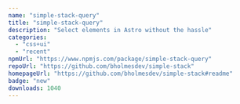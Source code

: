 ```yaml
---
name: "simple-stack-query"
title: "simple-stack-query"
description: "Select elements in Astro without the hassle"
categories:
  - "css+ui"
  - "recent"
npmUrl: "https://www.npmjs.com/package/simple-stack-query"
repoUrl: "https://github.com/bholmesdev/simple-stack"
homepageUrl: "https://github.com/bholmesdev/simple-stack#readme"
badge: "new"
downloads: 1040
---
```

